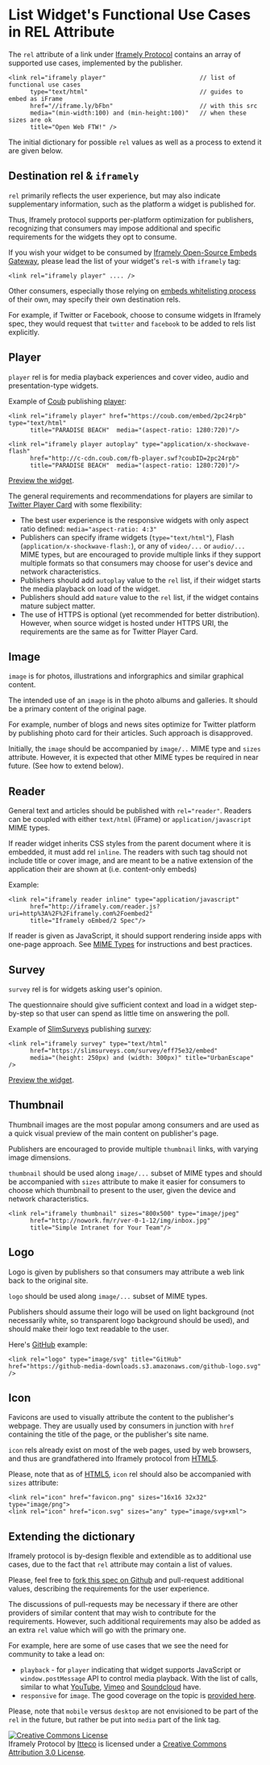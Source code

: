 # List Widget's Functional Use Cases in REL Attribute

The `rel` attribute of a link under [Iframely Protocol](http://iframely.com/oembed2) contains 
an array of supported use cases, implemented by the publisher.

    <link rel="iframely player"                          // list of functional use cases
          type="text/html"                               // guides to embed as iFrame
          href="//iframe.ly/bFbn"                        // with this src
          media="(min-width:100) and (min-height:100)"   // when these sizes are ok
          title="Open Web FTW!" />

The initial dictionary for possible `rel` values as well as a process to extend it are given below.



## Destination rel & `iframely`

`rel` primarily reflects the user experience, but may also indicate supplementary information, 
such as the platform a widget is published for.

Thus, Iframely protocol supports per-platform optimization for publishers, 
recognizing that consumers may impose additional and specific requirements for the widgets they opt to consume.

If you wish your widget to be consumed by [Iframely Open-Source Embeds Gateway](http://iframely.com/gateway), 
please lead the list of your widget's `rel`-s with `iframely` tag:

    <link rel="iframely player" .... />

Other consumers, especially those relying on [embeds whitelisting process](http://iframely.com/qa) of their own, 
may specify their own destination rels. 

For example, if Twitter or Facebook, choose to consume widgets in Iframely spec, 
they would request that `twitter` and `facebook` to be added to rels list explicitly.



## Player

`player` rel is for media playback experiences and cover video, audio and presentation-type widgets. 

Example of [Coub](http://coub.com) publishing [player](http://coub.com/view/2pc24rpb):

    <link rel="iframely player" href="https://coub.com/embed/2pc24rpb" type="text/html" 
          title="PARADISE BEACH"  media="(aspect-ratio: 1280:720)"/>
    
    <link rel="iframely player autoplay" type="application/x-shockwave-flash"
          href="http://c-cdn.coub.com/fb-player.swf?coubID=2pc24rpb"
          title="PARADISE BEACH"  media="(aspect-ratio: 1280:720)"/>
    
[Preview the widget](http://iframe.ly/bF9Z).

The general requirements and recommendations for players are similar to 
[Twitter Player Card](https://dev.twitter.com/docs/cards/types/player-card) with some flexibility:

- The best user experience is the responsive widgets with only aspect ratio defined: `media="aspect-ratio: 4:3"`
- Publishers can specify iframe widgets (`type="text/html"`), Flash (`application/x-shockwave-flash:`), or any of `video/...` or `audio/...` MIME types, but are encouraged to provide multiple links if they support multiple formats so that consumers may choose for user's device and network characteristics.
- Publishers should add `autoplay` value to the `rel` list, if their widget starts the media playback on load of the widget. 
- Publishers should add `mature` value to the `rel` list, if the widget contains mature subject matter.
- The use of HTTPS is optional (yet recommended for better distribution). However, when source widget is hosted under HTTPS URI, the requirements are the same as for Twitter Player Card.



## Image

`image` is for photos, illustrations and inforgraphics and similar graphical content.

The intended use of an `image` is in the photo albums and galleries. It should be a primary content of the original page. 

For example, number of blogs and news sites optimize for Twitter platform by publishing 
photo card for their articles. Such approach is disapproved. 

Initially, the `image` should be accompanied by `image/..` MIME type and `sizes` attribute. 
However, it is expected that other MIME types be required in near future. (See how to extend below).



## Reader

General text and articles should be published with `rel="reader"`. Readers can be coupled with either `text/html` (iFrame) or `application/javascript` MIME types.

If reader widget inherits CSS styles from the parent document where it is embedded, it must add rel `inline`. The readers with such tag should not include title or cover image, and are meant to be a native extension of the application their are shown at (i.e. content-only embeds)

Example:

    <link rel="iframely reader inline" type="application/javascript"
          href="http://iframely.com/reader.js?uri=http%3A%2F%2Fiframely.com%2Foembed2" 
          title="Iframely oEmbed/2 Spec"/> 


If reader is given as JavaScript, it should support rendering inside apps with one-page approach. See [MIME Types](http://iframely.com/oembed2/types) for instructions and best practices.


## Survey

`survey` rel is for widgets asking user's opinion. 

The questionnaire should give sufficient context and load in a widget step-by-step so that user can spend as little time on answering the poll.



Example of [SlimSurveys](http://slimsurveys.com) publishing [survey](https://slimsurveys.com/s/eff75e32):

    <link rel="iframely survey" type="text/html" 
          href="https://slimsurveys.com/survey/eff75e32/embed" 
          media="(height: 250px) and (width: 300px)" title="UrbanEscape" />

[Preview the widget](http://iframe.ly/bFsC).



## Thumbnail

Thumbnail images are the most popular among consumers and are used as a quick visual preview of the main content on publisher's page.

Publishers are encouraged to provide multiple `thumbnail` links, with varying image dimensions.

`thumbnail` should be used along `image/...` subset of MIME types and 
should be accompanied with `sizes` attribute to make it easier for consumers to choose which thumbnail to present to the user, given the device and network characteristics. 

    <link rel="iframely thumbnail" sizes="800x500" type="image/jpeg"
          href="http://nowork.fm/r/ver-0-1-12/img/inbox.jpg" 
          title="Simple Intranet for Your Team"/> 



## Logo

Logo is given by publishers so that consumers may attribute a web link back to the original site. 

`logo` should be used along `image/...` subset of MIME types. 

Publishers should assume their logo will be used on light background (not necessarily white, 
so transparent logo background should be used), and should make their logo text readable to the user.

Here's [GitHub](https://github.com/) example:

    <link rel="logo" type="image/svg" title="GitHub"
    href="https://github-media-downloads.s3.amazonaws.com/github-logo.svg" />

    

## Icon

Favicons are used to visually attribute the content to the publisher's webpage. 
They are usually used by consumers in junction with `href` containing the title of the page, or the publisher's site name.

`icon` rels already exist on most of the web pages, used by web browsers, 
and thus are grandfathered into Iframely protocol from [HTML5](http://www.w3schools.com/tags/tag_link.asp). 

Please, note that as of [HTML5](http://www.w3schools.com/tags/att_link_sizes.asp), 
`icon` rel should also be accompanied with `sizes` attribute:

    <link rel="icon" href="favicon.png" sizes="16x16 32x32" type="image/png"> 
    <link rel="icon" href="icon.svg" sizes="any" type="image/svg+xml">



## Extending the dictionary

Iframely protocol is by-design flexible and extendible as to additional use cases, 
due to the fact that `rel` attribute may contain a list of values.

Please, feel free to [fork this spec on Github](http://github.com/itteco/oembed2) and pull-request additional values, describing the requirements for the user experience. 

The discussions of pull-requests may be necessary if there are other providers of similar content that may wish to contribute for the requirements. 
However, such additional requirements may also be added as an extra `rel` value which will go with the primary one.

For example, here are some of use cases that we see the need for community to take a lead on:

 - `playback` - for `player` indicating that widget supports JavaScript or `window.postMessage` API to control media playback. With the list of calls, similar to what [YouTube](https://developers.google.com/youtube/iframe_api_reference#Events), [Vimeo](http://developer.vimeo.com/player/js-api) and [Soundcloud](http://developers.soundcloud.com/docs/api/html5-widget) have. 
 - `responsive` for `image`. The good coverage on the topic is [provided here](http://css-tricks.com/which-responsive-images-solution-should-you-use/).

Please, note that `mobile` versus `desktop` are not envisioned to be part of the `rel` in the future, but rather be put into `media` part of the link tag.

<a rel="license" href="http://creativecommons.org/licenses/by/3.0/deed.en_US"><img alt="Creative Commons License" style="border-width:0" src="http://i.creativecommons.org/l/by/3.0/88x31.png" /></a><br /><span xmlns:dct="http://purl.org/dc/terms/" property="dct:title">Iframely Protocol</span> by <a xmlns:cc="http://creativecommons.org/ns#" href="http://iframely.com/" property="cc:attributionName" rel="cc:attributionURL">Itteco</a> is licensed under a <a rel="license" href="http://creativecommons.org/licenses/by/3.0/deed.en_US">Creative Commons Attribution 3.0 License</a>.
